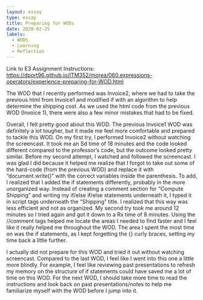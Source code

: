 ```yaml
---
layout: essay
type: essay
title: Preparing for WODs
date: 2020-02-25
labels:
  - WODS 
  - Learning
  - Reflection
---
```

Link to E3 Assignment Instructions: https://dport96.github.io/ITM352/morea/060.expressions-operators/experience-preparing-for-WOD.html

The WOD that I recently performed was Invoice2, where we had to take the previous html from Invoice1 and modified if with an algorithm to help determine the shipping cost. As we used the html code from the previous WOD (Invoice 1), there were also a few minor mistakes that had to be fixed. 

Overall, I felt pretty good about this WOD. The previous Invoice1 WOD was definitely a lot tougher, but it made me feel more comfortable and prepared to tackle this WOD. On my first try, I performed Invoice2 without watching the screencast. It took me an Sd time of 18 minutes and the code looked different compared to the professor’s code, but the outcome looked pretty similar. Before my second attempt, I watched and followed the screencast. I was glad I did because it helped me realize that I forgot to take out some of the hard-code (from the previous WOD) and replace it with “document.write()” with the correct variables inside the parenthesis. To add, I realized that I added the if statements differently, probably in the more unorganized way. Instead of creating a comment section for “Compute Shipping” and writing my if/else if/else statements underneath it, I typed it in script tags underneath the “Shipping” title. I realized that this way was less efficient and not as organized. My second try took me around 12 minutes so I tried again and got it down to a Rx time of 8 minutes. Using the //comment tags helped me locate the areas I needed to find faster and I feel like it really helped me throughout the WOD. The area I spent the most time on was the if statements, as I kept forgetting the {} curly braces, setting my time back a little further.

I actually did not prepare for this WOD and tried it out without watching screencast. Compared to the last WOD, I feel like I went into this one a little more blindly. For example, I feel like reviewing past presentations to refresh my memory on the structure of if statements could have saved me a lot of time on this WOD. For the next WOD, I should take more time to read the instructions and look back on past presentations/notes to help me familiarize myself with the WOD before I jump into it.
